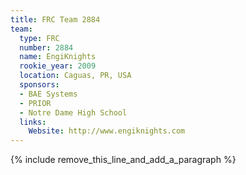 ```yaml
---
title: FRC Team 2884
team:
  type: FRC
  number: 2884
  name: EngiKnights
  rookie_year: 2009
  location: Caguas, PR, USA
  sponsors:
  - BAE Systems
  - PRIOR
  - Notre Dame High School
  links:
    Website: http://www.engiknights.com
---
```


{% include remove_this_line_and_add_a_paragraph %}